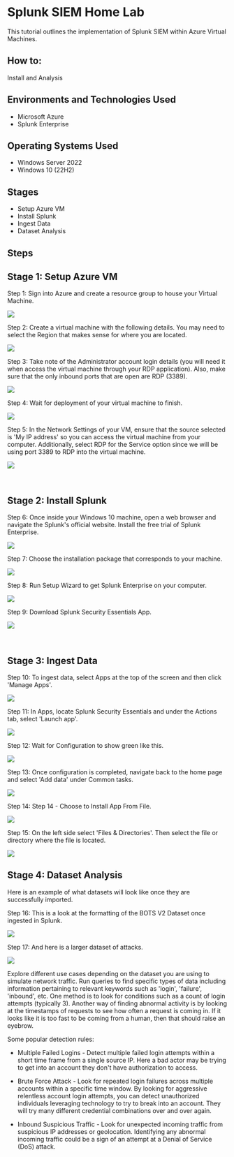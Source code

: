 
<h1>Splunk SIEM Home Lab</h1>
This tutorial outlines the implementation of Splunk SIEM within Azure Virtual Machines.<br />


<h2>How to:</h2>
Install and Analysis


<h2>Environments and Technologies Used</h2>

- Microsoft Azure
- Splunk Enterprise

<h2>Operating Systems Used </h2>

- Windows Server 2022
- Windows 10 (22H2)

<h2>Stages</h2>

- Setup Azure VM
- Install Splunk
- Ingest Data
- Dataset Analysis

<h2>Steps</h2>


<p>
<h2>Stage 1: Setup Azure VM</h2>

Step 1: Sign into Azure and create a resource group to house your Virtual Machine.

![](media/STEP%201%20-%20CREATE%20A%20RESOURCE%20GROUP.png)

Step 2: Create a virtual machine with the following details. You may need to select the Region that makes sense for where you are located.

![](media/STEP%202%20-%20CREATE%20A%20VIRTUAL%20MACHINE.png)

Step 3: Take note of the Administrator account login details (you will need it when access the virtual machine through your RDP application). Also, make sure that the only inbound ports that are open are RDP (3389).

![](media/STEP%203%20-%20ACCOUNT%20DETAILS%20AND%20INBOUND%20PORT.png)

Step 4: Wait for deployment of your virtual machine to finish.

![](media/STEP%204%20-%20DEPLOYMENT%20COMPLETE.png)

Step 5: In the Network Settings of your VM, ensure that the source selected is 'My IP address' so you can access the virtual machine from your computer. Additionally, select RDP for the Service option since we will be using port 3389 to RDP into the virtual machine.

![](media/STEP%205%20-%20ALLOW%20MY%20IP%20ADDRESS.png)

</p>
<br />


<p>
<h2>Stage 2: Install Splunk</h2>

Step 6: Once inside your Windows 10 machine, open a web browser and navigate the Splunk's official website.  Install the free trial of Splunk Enterprise.

![](media/STEP%206%20-%20INSTALL%20SPLUNK%20FREE%20TRIAL.png)

Step 7: Choose the installation package that corresponds to your machine.

![](media/STEP%207%20-%20CHOOSE%20INSTALLATION%20PACKAGE.png)

Step 8: Run Setup Wizard to get Splunk Enterprise on your computer.

![](media/STEP%208%20-%20SETUP%20WIZARD.png)

Step 9: Download Splunk Security Essentials App.

![](media/STEP%209%20-%20DOWNLOAD%20SECURITY%20ESSENTIALS.png)

</p>
<br />

<p>
<h2>Stage 3: Ingest Data</h2>

Step 10: To ingest data, select Apps at the top of the screen and then click 'Manage Apps'.

![](media/STEP%2010%20-%20MANAGE%20APPS.png)

Step 11: In Apps, locate Splunk Security Essentials and under the Actions tab, select 'Launch app'.

![](media/STEP%2011%20-%20LAUNCH%20APP.png)

Step 12: Wait for Configuration to show green like this.

![](media/STEP%2012%20-%20CONFIGURATION.png)

Step 13: Once configuration is completed, navigate back to the home page and select 'Add data' under Common tasks.

![](media/STEP%2013%20-%20ADD%20DATA.png)

Step 14: Step 14 - Choose to Install App From File.

![](media/STEP%2014%20-%20INSTALL%20APP%20FROM%20FILE.png)

Step 15: On the left side select 'Files & Directories'. Then select the file or directory where the file is located.

![](media/STEP%2015%20-%20FILES%20&%20DIRECTORIES.png)

</p>

<p>
<h2>Stage 4: Dataset Analysis</h2>

Here is an example of what datasets will look like once they are successfully imported.

Step 16: This is a look at the formatting of the BOTS V2 Dataset once ingested in Splunk.

![](media/STEP%2016%20-%20BOTS%20V2%20DATASET.png)

Step 17: And here is a larger dataset of attacks.

![](media/STEP%2017%20-%20BOTS%20V2%20DATASET%20ATTACK%20ONLY.png)

Explore different use cases depending on the dataset you are using to simulate network traffic. Run queries to find specific types of data including information pertaining to relevant keywords such as 'login', 'failure', 'inbound', etc. One method is to look for conditions such as a count of login attempts (typically 3). Another way of finding abnormal activity is by looking at the timestamps of requests to see how often a request is coming in. If it looks like it is too fast to be coming from a human, then that should raise an eyebrow.

Some popular detection rules:
- Multiple Failed Logins - Detect multiple failed login attempts within a short time frame from a single source IP. Here a bad actor may be trying to get into an account they don't have authorization to access.

- Brute Force Attack - Look for repeated login failures across multiple accounts within a specific time window. By looking for aggressive relentless account login attempts, you can detect unauthorized individuals leveraging technology to try to break into an account. They will try many different credential combinations over and over again.

- Inbound Suspicious Traffic - Look for unexpected incoming traffic from suspicious IP addresses or geolocation. Identifying any abnormal incoming traffic could be a sign of an attempt at a Denial of Service (DoS) attack.

</p>
<br />
